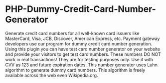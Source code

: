 # PHP-Dummy-Credit-Card-Number-Generator
Generate credit card numbers for all well-known card issuers like MasterCard, Visa, JCB, Discover, American Express, etc. Payment gateway developers use our program for dummy credit card number generation. Using this plugin you can have test card number generator on your website and provide your visitors to get test card numbers. These numbers DO NOT work in real transactions! They are for testing purposes only. Use it with CVV as 123 and future expiration dates. This number generator uses Luhn algorithm to generate dummy card numbers. This algorithm is freely available across the web even Wikipedia.org.
